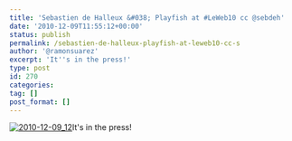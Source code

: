```yaml
---
title: 'Sebastien de Halleux &#038; Playfish at #LeWeb10 cc @sebdeh'
date: '2010-12-09T11:55:12+00:00'
status: publish
permalink: /sebastien-de-halleux-playfish-at-leweb10-cc-s
author: '@ramonsuarez'
excerpt: 'It''s in the press!'
type: post
id: 270
categories:
tag: []
post_format: []
---
```

[![2010-12-09_12](/uploads/2010/12/2010-12-09_12-49-02-scaled-1000.jpg?w=168)](/uploads/2010/12/2010-12-09_12-49-02-scaled-1000.jpg)It's in the press!